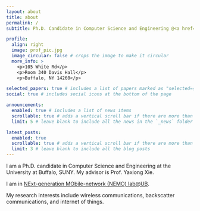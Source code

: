 ```yaml
---
layout: about
title: about
permalink: /
subtitle: Ph.D. Candidate in Computer Science and Engineering @<a href='https://www.buffalo.edu/'>UB</a>. Advisor-Prof. <a href='https://xieyaxiongfly.github.io/'>Yaxiong Xie</a>.

profile:
  align: right
  image: prof_pic.jpg
  image_circular: false # crops the image to make it circular
  more_info: >
    <p>105 White Rd</p>
    <p>Room 340 Davis Hall</p>
    <p>Buffalo, NY 14260</p>

selected_papers: true # includes a list of papers marked as "selected={true}"
social: true # includes social icons at the bottom of the page

announcements:
  enabled: true # includes a list of news items
  scrollable: true # adds a vertical scroll bar if there are more than 3 news items
  limit: 5 # leave blank to include all the news in the `_news` folder

latest_posts:
  enabled: true
  scrollable: true # adds a vertical scroll bar if there are more than 3 new posts items
  limit: 3 # leave blank to include all the blog posts
---
```


I am a Ph.D. candidate in Computer Science and Engineering at the University at Buffalo, SUNY. My advisor is Prof. Yaxiong Xie.

I am in [ NExt-generation MObile-network (NEMO) lab@UB](https://xieyaxiongfly.github.io/people/).

My research interests include wireless communications, backscatter communications, and internet of things.
